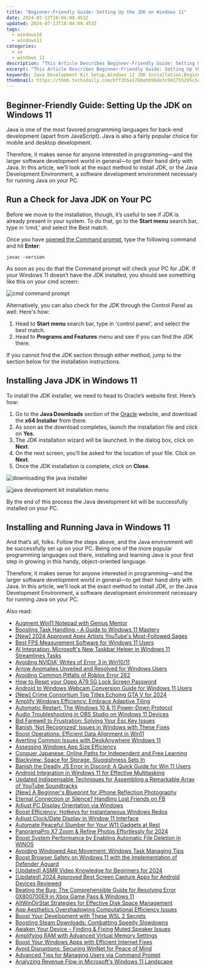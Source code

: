 ```yaml
---
title: "Beginner-Friendly Guide: Setting Up the JDK on Windows 11"
date: 2024-07-12T18:04:09.453Z
updated: 2024-07-13T18:04:09.453Z
tags:
  - windows10
  - windows11
categories:
  - os
  - windows 11
description: "This Article Describes Beginner-Friendly Guide: Setting Up the JDK on Windows 11"
excerpt: "This Article Describes Beginner-Friendly Guide: Setting Up the JDK on Windows 11"
keywords: Java Development Kit Setup,Windows 11 JDK Installation,Beginner's JDK Guide,Easy JDK Windows 11,Setting Up Java on Windows,Windows 11 SDK Start,Learn JDK for Newbies
thumbnail: https://thmb.techidaily.com/bff355a17bbebb56de3c041755295c5c8bf9f4acf5be59b973b9764a7f77ac05.jpg
---
```


## Beginner-Friendly Guide: Setting Up the JDK on Windows 11

 Java is one of the most favored programming languages for back-end development (apart from JavaScript). Java is also a fairly popular choice for mobile and desktop development.

 Therefore, it makes sense for anyone interested in programming—and the larger software development world in general—to get their hand dirty with Java. In this article, we’ll look at the exact method to install JDK, or the Java Development Environment, a software development environment necessary for running Java on your PC.

## Run a Check for Java JDK on Your PC

 Before we move to the installation, though, it’s useful to see if JDK is already present in your system. To do that, go to the **Start menu** search bar, type in ‘cmd,’ and select the Best match.

 Once you have [opened the Command prompt](https://www.makeuseof.com/run-command-prompt-commands-desktop-shortcut/), type the following command and hit **Enter**:

`javac -version`

 As soon as you do that the Command prompt will check your PC for JDK. If your Windows 11 doesn’t have the JDK installed, you should see something like this on your cmd screen:

![cmd command prompt](https://static1.makeuseofimages.com/wordpress/wp-content/uploads/2023/10/cmd-command-prompt.jpg)

 Alternatively, you can also check for the JDK through the Control Panel as well. Here's how:

1. Head to **Start menu** search bar, type in 'control panel', and select the best match.
2. Head to **Programs and Features** menu and see if you can find the JDK there.

 If you cannot find the JDK section through either method, jump to the section below for the installation instructions.

## Installing Java JDK in Windows 11

 To install the JDK installer, we need to head to Oracle’s website first. Here’s how:

1. Go to the **Java Downloads** section of the [Oracle](https://www.oracle.com/java/technologies/downloads/#jdk17-windows) website, and download the **x64 Installer** from there.
2. As soon as the download completes, launch the installation file and click on **Yes**.
3. The JDK installation wizard will be launched. In the dialog box, click on **Next**.
4. On the next screen, you’ll be asked for the location of your file. Click on **Next**.
5. Once the JDK installation is complete, click on **Close**.

![downloading the java installer](https://static1.makeuseofimages.com/wordpress/wp-content/uploads/2022/01/downloading-the-java-installer.jpg)

![java development kit installation menu](https://static1.makeuseofimages.com/wordpress/wp-content/uploads/2022/01/java-development-kit-installation-menu.JPG)

 By the end of this process the Java development kit will be successfully installed on your PC.

## Installing and Running Java in Windows 11

 And that’s all, folks. Follow the steps above, and the Java environment will be successfully set up on your PC. Being one of the more popular programming languages out there, installing and learning Java is your first step in growing in this handy, object-oriented language.

 Therefore, it makes sense for anyone interested in programming—and the larger software development world in general—to get their hand dirty with Java. In this article, we’ll look at the exact method to install JDK, or the Java Development Environment, a software development environment necessary for running Java on your PC.

<span class="atpl-alsoreadstyle">Also read:</span>
<div><ul>
<li><a href="https://win11-tips.techidaily.com/augment-win11-notepad-with-genius-mentor/"><u>Augment Win11 Notepad with Genius Mentor</u></a></li>
<li><a href="https://win11-tips.techidaily.com/boosting-task-handling-a-guide-to-windows-11-mastery/"><u>Boosting Task Handling - A Guide to Windows 11 Mastery</u></a></li>
<li><a href="https://facebook-video-share.techidaily.com/new-2024-approved-apex-artists-youtubes-most-followed-sages/"><u>[New] 2024 Approved  Apex Artists  YouTube's Most-Followed Sages</u></a></li>
<li><a href="https://win11-tips.techidaily.com/best-fps-measurement-software-for-windows-11-users/"><u>Best FPS Measurement Software for Windows 11 Users</u></a></li>
<li><a href="https://win11-tips.techidaily.com/ai-integration-microsofts-new-taskbar-helper-in-windows-11-streamlines-tasks/"><u>AI Integration: Microsoft's New Taskbar Helper in Windows 11 Streamlines Tasks</u></a></li>
<li><a href="https://win11-tips.techidaily.com/avoiding-nvidia-writes-of-error-3-in-win1011/"><u>Avoiding NVIDIA' Writes of Error 3 in Win10/11</u></a></li>
<li><a href="https://win11-tips.techidaily.com/arrow-anomalies-unveiled-and-resolved-for-windows-users/"><u>Arrow Anomalies Unveiled and Resolved for Windows Users</u></a></li>
<li><a href="https://win11-tips.techidaily.com/avoiding-common-pitfalls-of-roblox-error-262/"><u>Avoiding Common Pitfalls of Roblox Error 262</u></a></li>
<li><a href="https://android-unlock.techidaily.com/how-to-reset-your-oppo-a79-5g-lock-screen-password-by-drfone-android/"><u>How to Reset your Oppo A79 5G Lock Screen Password</u></a></li>
<li><a href="https://win11-tips.techidaily.com/android-to-windows-webcam-conversion-guide-for-windows-11-users/"><u>Android to Windows Webcam Conversion Guide for Windows 11 Users</u></a></li>
<li><a href="https://on-screen-recording.techidaily.com/new-crime-consortium-top-titles-echoing-gta-v-for-2024/"><u>[New] Crime Consortium  Top Titles Echoing GTA V for 2024</u></a></li>
<li><a href="https://win11-tips.techidaily.com/amplify-windows-efficiency-embrace-adaptive-tiling/"><u>Amplify Windows Efficiency: Embrace Adaptive Tiling</u></a></li>
<li><a href="https://win11-tips.techidaily.com/automatic-restart-the-windows-10-and-11-power-down-protocol/"><u>Automatic Restart: The Windows 10 & 11 Power-Down Protocol</u></a></li>
<li><a href="https://win11-tips.techidaily.com/audio-troubleshooting-in-obs-studio-on-windows-11-devices/"><u>Audio Troubleshooting in OBS Studio on Windows 11 Devices</u></a></li>
<li><a href="https://win11-tips.techidaily.com/bid-farewell-to-frustration-solving-your-esc-key-issues/"><u>Bid Farewell to Frustration: Solving Your Esc Key Issues</u></a></li>
<li><a href="https://win11-tips.techidaily.com/banish-not-recognized-issues-in-windows-with-these-fixes/"><u>Banish 'Not Recognized' Issues in Windows with These Fixes</u></a></li>
<li><a href="https://win11-tips.techidaily.com/boost-operations-efficient-data-alignment-in-win11/"><u>Boost Operations: Efficient Data Alignment in Win11</u></a></li>
<li><a href="https://win11-tips.techidaily.com/averting-common-issues-with-deskanywhere-windows-11/"><u>Averting Common Issues with DeskAnywhere Windows 11</u></a></li>
<li><a href="https://win11-tips.techidaily.com/assessing-windows-app-size-efficiency/"><u>Assessing Windows App Size Efficiency</u></a></li>
<li><a href="https://mondly-stories.techidaily.com/conquer-japanese-online-paths-for-independent-and-free-learning/"><u>Conquer Japanese: Online Paths for Independent and Free Learning</u></a></li>
<li><a href="https://win11-tips.techidaily.com/blackview-space-for-storage-sluggishness-sets-in/"><u>Blackview: Space for Storage, Sluggishness Sets In</u></a></li>
<li><a href="https://win11-tips.techidaily.com/banish-the-deadly-js-error-in-discord-a-quick-guide-for-win-11-users/"><u>Banish the Deadly JS Error in Discord: A Quick Guide for Win 11 Users</u></a></li>
<li><a href="https://win11-tips.techidaily.com/android-integration-in-windows-11-for-effective-multitasking/"><u>Android Integration in Windows 11 for Effective Multitasking</u></a></li>
<li><a href="https://sound-tweaking.techidaily.com/updated-indispensable-techniques-for-assembling-a-remarkable-array-of-youtube-soundtracks/"><u>Updated Indispensable Techniques for Assembling a Remarkable Array of YouTube Soundtracks</u></a></li>
<li><a href="https://extra-hints.techidaily.com/new-a-beginners-blueprint-for-iphone-reflection-photography/"><u>[New] A Beginner's Blueprint for iPhone Reflection Photography</u></a></li>
<li><a href="https://facebook.techidaily.com/eternal-connection-or-silence-handling-lost-friends-on-fb/"><u>Eternal Connection or Silence? Handling Lost Friends on FB</u></a></li>
<li><a href="https://win11-tips.techidaily.com/adjust-pc-display-orientation-via-windows/"><u>Adjust PC Display Orientation via Windows</u></a></li>
<li><a href="https://win11-tips.techidaily.com/boost-efficiency-hotkeys-for-instantaneous-windows-redos/"><u>Boost Efficiency: Hotkeys for Instantaneous Windows Redos</u></a></li>
<li><a href="https://win11-tips.techidaily.com/adjust-clockdate-display-in-window-11-interface/"><u>Adjust Clock/Date Display in Window 11 Interface</u></a></li>
<li><a href="https://win11-tips.techidaily.com/automate-peaceful-slumber-for-your-w11-gadgets-at-rest/"><u>Automate Peaceful Slumber for Your W11 Gadgets at Rest</u></a></li>
<li><a href="https://fox-info.techidaily.com/panoramapro-x7-zoom-and-refine-photos-effortlessly-for-2024/"><u>PanoramaPro X7  Zoom & Refine Photos Effortlessly for 2024</u></a></li>
<li><a href="https://win11-tips.techidaily.com/boost-system-performance-by-enabling-automatic-file-deletion-in-winos/"><u>Boost System Performance by Enabling Automatic File Deletion in WINOS</u></a></li>
<li><a href="https://win11-tips.techidaily.com/avoiding-windowed-app-movement-windows-task-managing-tips/"><u>Avoiding Windowed App Movement: Windows Task Managing Tips</u></a></li>
<li><a href="https://win11-tips.techidaily.com/boost-browser-safety-on-windows-11-with-the-implementation-of-defender-aguard/"><u>Boost Browser Safety on Windows 11 with the Implementation of Defender Aguard</u></a></li>
<li><a href="https://facebook-video-footage.techidaily.com/updated-asmr-video-knowledge-for-beginners-for-2024/"><u>[Updated] ASMR Video Knowledge for Beginners for 2024</u></a></li>
<li><a href="https://visual-screen-recording.techidaily.com/updated-2024-approved-best-screen-capture-apps-for-android-devices-reviewed/"><u>[Updated] 2024 Approved  Best Screen Capture Apps for Android Devices Reviewed</u></a></li>
<li><a href="https://win11-tips.techidaily.com/beating-the-bug-the-comprehensible-guide-for-resolving-error-0x800700e9-in-xbox-game-pass-and-windows-11/"><u>Beating the Bug: The Comprehensible Guide for Resolving Error 0X800700E9 in Xbox Game Pass & Windows 11</u></a></li>
<li><a href="https://win11-tips.techidaily.com/altwindirstat-strategies-for-effective-disk-space-management/"><u>AltWinDirStat Strategies for Effective Disk Space Management</u></a></li>
<li><a href="https://win11-tips.techidaily.com/app-aesthetics-overshadowing-computational-efficiency-issues/"><u>App Aesthetics Overshadowing Computational Efficiency Issues</u></a></li>
<li><a href="https://win11-tips.techidaily.com/boost-your-development-with-these-wsl-2-secrets/"><u>Boost Your Development with These WSL 2 Secrets</u></a></li>
<li><a href="https://win11-tips.techidaily.com/boosting-steam-downloads-combatting-speedy-slowdowns/"><u>Boosting Steam Downloads: Combatting Speedy Slowdowns</u></a></li>
<li><a href="https://win11-tips.techidaily.com/awaken-your-device-finding-and-fixing-muted-speaker-issues/"><u>Awaken Your Device – Finding & Fixing Muted Speaker Issues</u></a></li>
<li><a href="https://win11-tips.techidaily.com/amplifying-ram-with-advanced-virtual-memory-settings/"><u>Amplifying RAM with Advanced Virtual Memory Settings</u></a></li>
<li><a href="https://win11-tips.techidaily.com/boost-your-windows-apps-with-efficient-internet-fixes/"><u>Boost Your Windows Apps with Efficient Internet Fixes</u></a></li>
<li><a href="https://win11-tips.techidaily.com/avoid-disruptions-securing-winnet-for-peace-of-mind/"><u>Avoid Disruptions: Securing WinNet for Peace of Mind</u></a></li>
<li><a href="https://win11-tips.techidaily.com/advanced-tips-for-managing-users-via-command-prompt/"><u>Advanced Tips for Managing Users via Command Prompt</u></a></li>
<li><a href="https://win11-tips.techidaily.com/analyzing-revenue-flow-in-microsofts-windows-11-landscape/"><u>Analyzing Revenue Flow in Microsoft's Windows 11 Landscape</u></a></li>
</ul></div>

<ins class="adsbygoogle"
      style="display:block"
      data-ad-client="ca-pub-7571918770474297"
      data-ad-slot="8358498916"
      data-ad-format="auto"
      data-full-width-responsive="true"></ins>